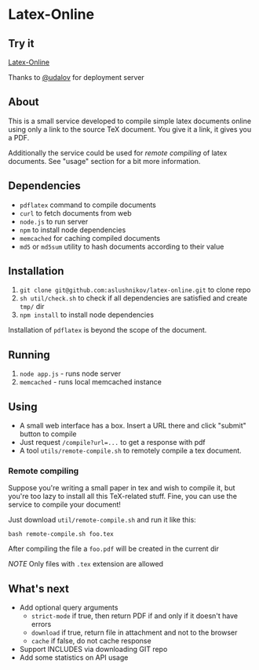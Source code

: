 # Latex-Online

## Try it

[Latex-Online](http://latex.aslushnikov.com)

Thanks to [@udalov](https://github.com/udalov) for deployment server

## About

This is a small service developed to
compile simple latex documents online using only a link to the source TeX
document. You give it a link, it gives you a PDF.

Additionally the service could be used for *remote compiling* of latex documents.
See "usage" section for a bit more information.

## Dependencies

- `pdflatex` command to compile documents
- `curl` to fetch documents from web
- `node.js` to run server
- `npm` to install node dependencies
- `memcached` for caching compiled documents
- `md5` or `md5sum` utility to hash documents according to their value

## Installation

1. `git clone git@github.com:aslushnikov/latex-online.git` to clone repo
2. `sh util/check.sh` to check if all dependencies are satisfied and create
   `tmp/` dir
3. `npm install` to install node dependencies

Installation of `pdflatex` is beyond the scope of the document.

## Running

1. `node app.js` - runs node server
2. `memcached` - runs local memcached instance

## Using
* A small web interface has a box. Insert a URL there and click "submit" button
  to compile
* Just request `/compile?url=...` to get a response with pdf
* A tool `utils/remote-compile.sh` to remotely compile a tex document.

### Remote compiling
Suppose you're writing a small paper in tex and wish to compile it, but
you're too lazy to install all this TeX-related stuff. Fine, you can use the
service to compile your document!

Just download `util/remote-compile.sh` and run it like this:
```
bash remote-compile.sh foo.tex
```
After compiling the file a `foo.pdf` will be created in the current dir

*NOTE* Only files with `.tex` extension are allowed

## What's next

* Add optional query arguments
    - `strict-mode` if true, then return PDF if and only if it doesn't have
      errors
    - `download` if true, return file in attachment and not to the browser
    - `cache` if false, do not cache response
* Support INCLUDES via downloading GIT repo
* Add some statistics on API usage

